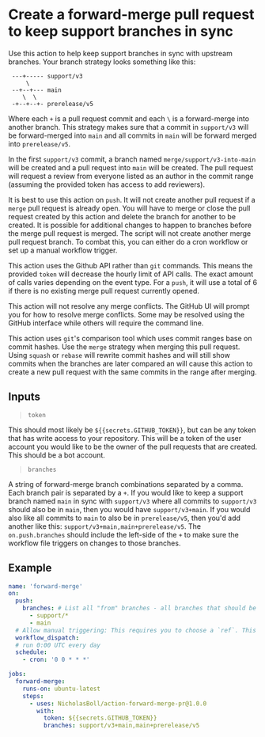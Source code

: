 # Create a forward-merge pull request to keep support branches in sync

Use this action to help keep support branches in sync with upstream branches. Your branch strategy looks something like this:

```
 ---+----- support/v3
     \
 --+--+--- main
    \  \
 -+--+--+- prerelease/v5
```

Where each `+` is a pull request commit and each `\` is a forward-merge into another branch. This strategy makes sure that a commit in `support/v3` will be forward-merged into `main` and all commits in `main` will be forward merged into `prerelease/v5`.

In the first `support/v3` commit, a branch named `merge/support/v3-into-main` will be created and a pull request into `main` will be created. The pull request will request a review from everyone listed as an author in the commit range (assuming the provided token has access to add reviewers).

It is best to use this action on `push`. It will not create another pull request if a `merge` pull request is already open. You will have to merge or close the pull request created by this action and delete the branch for another to be created. It is possible for additional changes to happen to branches before the merge pull request is merged. The script will not create another merge pull request branch. To combat this, you can either do a cron workflow or set up a manual workflow trigger.

This action uses the Github API rather than `git` commands. This means the provided `token` will decrease the hourly limit of API calls. The exact amount of calls varies depending on the event type. For a `push`, it will use a total of 6 if there is no existing merge pull request currently opened.

This action will not resolve any merge conflicts. The GitHub UI will prompt you for how to resolve merge conflicts. Some may be resolved using the GitHub interface while others will require the command line.

This action uses `git`'s comparison tool which uses commit ranges base on commit hashes. Use the `merge` strategy when merging this pull request. Using `squash` or `rebase` will rewrite commit hashes and will still show commits when the branches are later compared an will cause this action to create a new pull request with the same commits in the range after merging.

## Inputs

> `token`

This should most likely be `${{secrets.GITHUB_TOKEN}}`, but can be any token that has write access to your repository. This will be a token of the user account you would like to be the owner of the pull requests that are created. This should be a bot account.

> `branches`

A string of forward-merge branch combinations separated by a comma. Each branch pair is separated by a `+`. If you would like to keep a support branch named `main` in sync with `support/v3` where all commits to `support/v3` should also be in `main`, then you would have `support/v3+main`. If you would also like all commits to `main` to also be in `prerelease/v5`, then you'd add another like this: `support/v3+main,main+prerelease/v5`. The `on.push.branches` should include the left-side of the `+` to make sure the workflow file triggers on changes to those branches.

## Example

```yaml
name: 'forward-merge'
on:
  push:
    branches: # List all "from" branches - all branches that should be forward merged
      - support/*
      - main
  # Allow manual triggering: This requires you to choose a `ref`. This should be the branch with changes
  workflow_dispatch:
  # run 0:00 UTC every day
  schedule:
    - cron: '0 0 * * *'

jobs:
  forward-merge:
    runs-on: ubuntu-latest
    steps:
      - uses: NicholasBoll/action-forward-merge-pr@1.0.0
        with:
          token: ${{secrets.GITHUB_TOKEN}}
          branches: support/v3+main,main+prerelease/v5
```
